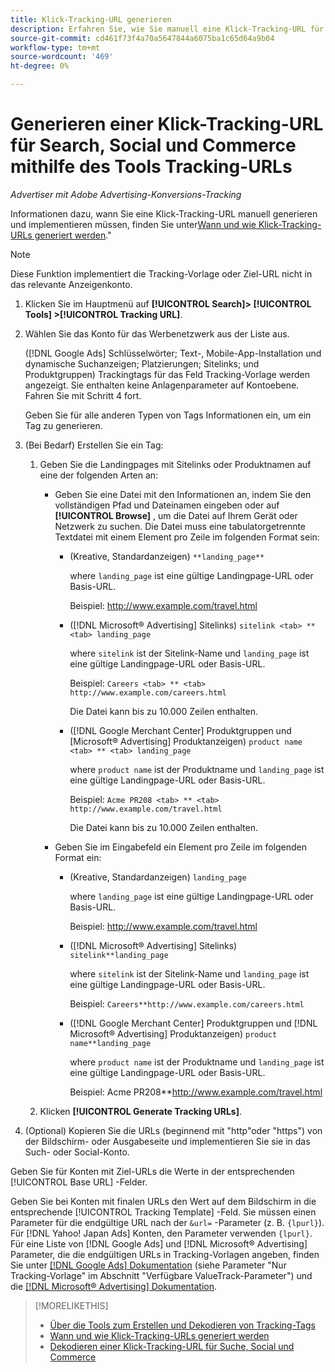 ```yaml
---
title: Klick-Tracking-URL generieren
description: Erfahren Sie, wie Sie manuell eine Klick-Tracking-URL für Suche, Social und Commerce generieren.
source-git-commit: cd461f73f4a70a5647844a6075ba1c65d64a9b04
workflow-type: tm+mt
source-wordcount: '469'
ht-degree: 0%

---
```


# Generieren einer Klick-Tracking-URL für Search, Social und Commerce mithilfe des Tools Tracking-URLs

*Advertiser mit Adobe Advertising-Konversions-Tracking*

Informationen dazu, wann Sie eine Klick-Tracking-URL manuell generieren und implementieren müssen, finden Sie unter[Wann und wie Klick-Tracking-URLs generiert werden](/help/search-social-commerce/tracking/click-tracking-ways-to-generate.md).&quot;

>[!NOTE]
>
>Diese Funktion implementiert die Tracking-Vorlage oder Ziel-URL nicht in das relevante Anzeigenkonto.

1. Klicken Sie im Hauptmenü auf **[!UICONTROL Search]> [!UICONTROL Tools] >[!UICONTROL Tracking URL]**.

1. Wählen Sie das Konto für das Werbenetzwerk aus der Liste aus.

   ([!DNL Google Ads] Schlüsselwörter; Text-, Mobile-App-Installation und dynamische Suchanzeigen; Platzierungen; Sitelinks; und Produktgruppen) Trackingtags für das Feld Tracking-Vorlage werden angezeigt. Sie enthalten keine Anlagenparameter auf Kontoebene. Fahren Sie mit Schritt 4 fort.

   Geben Sie für alle anderen Typen von Tags Informationen ein, um ein Tag zu generieren.

1. (Bei Bedarf) Erstellen Sie ein Tag:

   1. Geben Sie die Landingpages mit Sitelinks oder Produktnamen auf eine der folgenden Arten an:

      * Geben Sie eine Datei mit den Informationen an, indem Sie den vollständigen Pfad und Dateinamen eingeben oder auf **[!UICONTROL Browse]** , um die Datei auf Ihrem Gerät oder Netzwerk zu suchen. Die Datei muss eine tabulatorgetrennte Textdatei mit einem Element pro Zeile im folgenden Format sein:

         * (Kreative, Standardanzeigen) `**landing_page**`

            where `landing_page` ist eine gültige Landingpage-URL oder Basis-URL.

            Beispiel: http://www.example.com/travel.html

         * ([!DNL Microsoft® Advertising] Sitelinks) `sitelink <tab> ** <tab> landing_page`

            where `sitelink` ist der Sitelink-Name und `landing_page` ist eine gültige Landingpage-URL oder Basis-URL.

            Beispiel: `Careers <tab> ** <tab> http://www.example.com/careers.html`

            Die Datei kann bis zu 10.000 Zeilen enthalten.

         * ([!DNL Google Merchant Center] Produktgruppen und [Microsoft® Advertising] Produktanzeigen) `product name <tab> ** <tab> landing_page`

            where `product name` ist der Produktname und `landing_page` ist eine gültige Landingpage-URL oder Basis-URL.

            Beispiel: `Acme PR208 <tab> ** <tab> http://www.example.com/travel.html`

            Die Datei kann bis zu 10.000 Zeilen enthalten.
      * Geben Sie im Eingabefeld ein Element pro Zeile im folgenden Format ein:

         * (Kreative, Standardanzeigen) `landing_page`

            where `landing_page` ist eine gültige Landingpage-URL oder Basis-URL.

            Beispiel: http://www.example.com/travel.html

         * ([!DNL Microsoft® Advertising] Sitelinks) `sitelink**landing_page`

            where `sitelink` ist der Sitelink-Name und `landing_page` ist eine gültige Landingpage-URL oder Basis-URL.

            Beispiel: `Careers**http://www.example.com/careers.html`

         * ([!DNL Google Merchant Center] Produktgruppen und [!DNL Microsoft® Advertising] Produktanzeigen) `product name**landing_page`

            where `product name` ist der Produktname und `landing_page` ist eine gültige Landingpage-URL oder Basis-URL.

            Beispiel: Acme PR208**http://www.example.com/travel.html
   1. Klicken **[!UICONTROL Generate Tracking URLs]**.



1. (Optional) Kopieren Sie die URLs (beginnend mit &quot;http&quot;oder &quot;https&quot;) von der Bildschirm- oder Ausgabeseite und implementieren Sie sie in das Such- oder Social-Konto.

Geben Sie für Konten mit Ziel-URLs die Werte in der entsprechenden [!UICONTROL Base URL] -Felder.

Geben Sie bei Konten mit finalen URLs den Wert auf dem Bildschirm in die entsprechende [!UICONTROL Tracking Template] -Feld. Sie müssen einen Parameter für die endgültige URL nach der `&url=` -Parameter (z. B. `{lpurl}`). Für [!DNL Yahoo! Japan Ads] Konten, den Parameter verwenden `{lpurl}`. Für eine Liste von [!DNL Google Ads] und [!DNL Microsoft® Advertising] Parameter, die die endgültigen URLs in Tracking-Vorlagen angeben, finden Sie unter [[!DNL Google Ads] Dokumentation](https://support.google.com/google-ads/answer/6305348) (siehe Parameter &quot;Nur Tracking-Vorlage&quot; im Abschnitt &quot;Verfügbare ValueTrack-Parameter&quot;) und die [[!DNL Microsoft® Advertising] Dokumentation](https://help.ads.microsoft.com/#apex/3/en/56799/2).

>[!MORELIKETHIS]
>
>* [Über die Tools zum Erstellen und Dekodieren von Tracking-Tags](tracking-tools-about.md)
>* [Wann und wie Klick-Tracking-URLs generiert werden](/help/search-social-commerce/tracking/click-tracking-ways-to-generate.md)
>* [Dekodieren einer Klick-Tracking-URL für Suche, Social und Commerce](click-tracking-url-decode.md)

